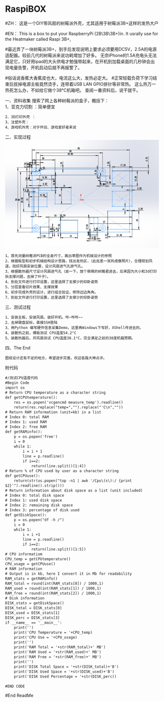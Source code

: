 # RaspiBOX

#ZH：  这是一个DIY带风扇的树莓派外壳，尤其适用于树莓派3B+这样的发热大户

#EN：  This is a box to put your RaspberryPi (2B\3B\3B+)in. It usrally use for the Heatmaker called Raspi 3B+,

#最近弄了一块树莓派3B+，到手后发现说明上要求必须要用DC5V，2.5A的电源适配器。较前几代的树莓派来说功耗增加了好多。
无奈iPhone的1.5A充电头无法满足它，只好用ipad的大头供电才勉强带起来，在开机到加载桌面的几秒钟会出现电量告警，开机启动后就不再报警了。

#俗话说香蕉大香蕉皮也大，电流这么大，发热必定大。
#正常轻载负荷下学习结束后拔掉电源主板竟然烫手，连带着USB LAN GPIO排针等非常热。
这么热万一热死怎么办，不如给它做个38°C机箱吧。
查阅一番资料后，说干就干。

一、资料收集
    搜索了网上各种树莓派的盒子，概括下：    
    1、亚克力切割 ：简单便宜
    
    2、3D打印外壳 ：
    3、注塑外壳：
    4、游戏机外壳：对于怀旧、游戏爱好者来说
二、实现过程
    ![CAD](https://github.com/NiuOne/RaspiBOX/blob/master/Picture/CAD.png)    
    
    1、首先测量树莓派PCB的全身尺寸，画出草图作为机械设计的参照     
    2、根据板型和初步机械结构设计思路，找出发热区，（此处差一张热成像照片），合理规划风道，找好风扇安装位置，设计风扇进气孔排气孔。
    3、根据散热器尺寸设计风扇进气孔（皮一下，放个萌萌的树莓君进去，后来因为大小和3d打印拆支撑问题，去掉了叶子）。
    4、到处文件进行打印设置，这里选择了支撑少的仰卧姿势
    5、分层查看切片效果、支撑效果
    6、初步完成外壳的设计，进行组合验证，修饰边边角角。    
    7、到处文件进行打印设置，这里选择了支撑少的仰卧姿势
三、测试过程

    1、安装主板，安装风扇，装好开机。哔~哔哔~~
    2、去掉键盘鼠标，直接SSH登陆
    3、用Python 编写硬件信息采集Demo，这里再Windows下写好，XShell传进去的。
    4、装散热之前，裸板测试 CPU温度54.2°C
    5、装散热器后，开风扇测试 CPU温度38.1°C，完全满足之前的38度机箱预期。
    
四、The End

    图纸设计还有不足的地方，希望逐步完善。欢迎各路大神点评。
    
附代码

    #/测试CPU温度代码 
    #Begin Code
    import os
    # Return CPU temperature as a character string 
    def getCPUtemperature():
        res = os.popen('vcgencmd measure_temp').readline()
        return(res.replace("temp=","").replace("'C\n",""))
    # Return RAM information (unit=kb) in a list 
    # Index 0: total RAM 
    # Index 1: used RAM 
    # Index 2: free RAM 
    def getRAMinfo():
        p = os.popen('free')
        i = 0
        while 1:
            i = i + 1
            line = p.readline()
            if i==2:
                return(line.split()[1:4])
    # Return % of CPU used by user as a character string 
    def getCPUuse():
        return(str(os.popen("top -n1 | awk '/Cpu\(s\):/ {print $2}'").readline().strip()))
    # Return information about disk space as a list (unit included) 
    # Index 0: total disk space 
    # Index 1: used disk space 
    # Index 2: remaining disk space 
    # Index 3: percentage of disk used 
    def getDiskSpace():
        p = os.popen("df -h /")
        i = 0
        while 1:
            i = i +1
            line = p.readline()
            if i==2:
                return(line.split()[1:5])
    # CPU informatiom
    CPU_temp = getCPUtemperature()
    CPU_usage = getCPUuse()
    # RAM information
    # Output is in kb, here I convert it in Mb for readability
    RAM_stats = getRAMinfo()
    RAM_total = round(int(RAM_stats[0]) / 1000,1)
    RAM_used = round(int(RAM_stats[1]) / 1000,1)
    RAM_free = round(int(RAM_stats[2]) / 1000,1)
    # Disk information
    DISK_stats = getDiskSpace()
    DISK_total = DISK_stats[0]
    DISK_used = DISK_stats[1]
    DISK_perc = DISK_stats[3]
    if __name__ == '__main__':
        print('')
        print('CPU Temperature = '+CPU_temp) 
        print('CPU Use = '+CPU_usage)
        print('')
        print('RAM Total = '+str(RAM_total)+' MB')
        print('RAM Used = '+str(RAM_used)+' MB')
        print('RAM Free = '+str(RAM_free)+' MB')
        print('') 
        print('DISK Total Space = '+str(DISK_total)+'B')
        print('DISK Used Space = '+str(DISK_used)+'B')
        print('DISK Used Percentage = '+str(DISK_perc))

    #END CODE



#End ReadMe
